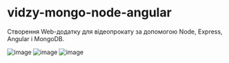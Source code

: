 # vidzy-mongo-node-angular
Створення Web-додатку для відеопрокату за допомогою Node, Express, Angular і MongoDB.

![image](https://user-images.githubusercontent.com/102091946/173188817-cecf1310-3f74-428c-b583-8691c3cd12fc.png)
![image](https://user-images.githubusercontent.com/102091946/173188806-995d75e4-e280-4584-ae85-8a3affef0b39.png)
![image](https://user-images.githubusercontent.com/102091946/173188783-39462167-8bcd-4d39-95af-c73944751c25.png)
